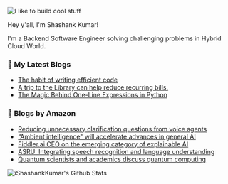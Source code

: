 ![I like to build cool stuff](https://res.cloudinary.com/dt8g3rhcy/image/upload/v1595929574/i_like_to_build_cool_shit._1_nzbwjh.png)

Hey y'all, I'm Shashank Kumar! 

I'm a Backend Software Engineer solving challenging problems in Hybrid Cloud World.

### 📕 My Latest Blogs
<!-- BLOG-POST-LIST:START -->
- [The habit of writing efficient code](https://medium.com/@ishashankkumar/the-habit-of-writing-efficient-code-153b05f04269?source=rss-d24dda280d5f------2)
- [A trip to the Library can help reduce recurring bills.](https://medium.com/swlh/a-trip-to-the-library-can-help-reduce-recurring-bills-23bca495cdf5?source=rss-d24dda280d5f------2)
- [The Magic Behind One-Line Expressions in Python](https://medium.com/swlh/the-magic-behind-one-line-expressions-in-python-816c10180c5c?source=rss-d24dda280d5f------2)
<!-- BLOG-POST-LIST:END -->

### 📕 Blogs by Amazon
<!-- AMAZON-BLOG-POST-LIST:START -->
- [Reducing unnecessary clarification questions from voice agents](https://www.amazon.science/blog/reducing-unnecessary-clarification-questions-from-voice-agents)
- [“Ambient intelligence&quot; will accelerate advances in general AI](https://www.amazon.science/blog/ambient-intelligence-will-accelerate-advancements-in-general-ai)
- [Fiddler.ai CEO on the emerging category of explainable AI](https://www.amazon.science/latest-news/machine-learning-fairness-alexa-fund-fiddler-ai-ceo-krishna-gade-interview)
- [ASRU: Integrating speech recognition and language understanding](https://www.amazon.science/blog/asru-integrating-speech-recognition-and-language-understanding)
- [Quantum scientists and academics discuss quantum computing](https://www.amazon.science/videos-webinars/amazon-quantum-scientists-and-academics-discuss-the-challenge-and-the-promise-of-quantum-computing)
<!-- AMAZON-BLOG-POST-LIST:END -->



<img align="center" alt="iShashankKumar's Github Stats" src="https://github-readme-stats.vercel.app/api?username=ishashankkumar&show_icons=true&hide_border=true" />
